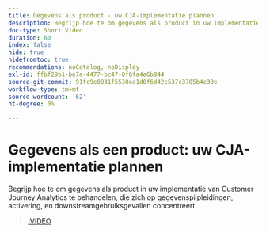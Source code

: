 ```yaml
---
title: Gegevens als product - uw CJA-implementatie plannen
description: Begrijp hoe te om gegevens als product in uw implementatie van Customer Journey Analytics te behandelen, die zich op gegevenspijpleidingen, activering, en downstreamgebruiksgevallen concentreert.
doc-type: Short Video
duration: 60
index: false
hide: true
hidefromtoc: true
recommendations: noCatalog, noDisplay
exl-id: ffbf29b1-be7a-4477-bc47-0f6fa4e6b944
source-git-commit: 91fc9e0831f5538ea1d0f6d42c537c3705b4c30e
workflow-type: tm+mt
source-wordcount: '62'
ht-degree: 0%

---
```


# Gegevens als een product: uw CJA-implementatie plannen

Begrijp hoe te om gegevens als product in uw implementatie van Customer Journey Analytics te behandelen, die zich op gegevenspijpleidingen, activering, en downstreamgebruiksgevallen concentreert.

<!-- 62_S113_3442460_59_data-as-a-product-planning-your-cja-implementation -->
>[!VIDEO](https://video.tv.adobe.com/v/3458332/?learn=on&enablevpops=true)
